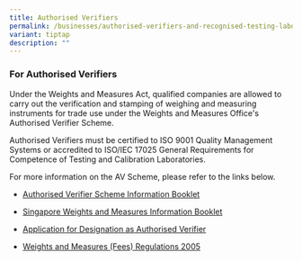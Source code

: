 ```yaml
---
title: Authorised Verifiers
permalink: /businesses/authorised-verifiers-and-recognised-testing-laboratories/
variant: tiptap
description: ""
---
```

<h3>For Authorised Verifiers</h3>
<p>Under the Weights and Measures Act, qualified companies are allowed to
carry out the verification and stamping of weighing and measuring instruments
for trade use under the Weights and Measures Office's Authorised Verifier
Scheme.</p>
<p>Authorised Verifiers must be certified to ISO 9001 Quality Management
Systems or accredited to ISO/IEC 17025 General Requirements for Competence
of Testing and Calibration Laboratories.</p>
<p>For more information on the AV Scheme, please refer to the links below.</p>
<ul data-tight="true" class="tight">
<li>
<p><a href="/files/businesses/av_scheme_info_booklet.pdf" rel="noopener nofollow" target="_blank">Authorised Verifier Scheme Information Booklet</a>
</p>
</li>
<li>
<p><a href="/files/businesses/wmo_info_booklet.pdf" rel="noopener noreferrer nofollow" target="_blank">Singapore Weights and Measures Information Booklet</a>
</p>
</li>
<li>
<p><a href="/files/businesses/appln_for_designation_as_av.pdf" rel="noopener noreferrer nofollow" target="_blank">Application for Designation as Authorised Verifier</a>
</p>
</li>
<li>
<p><a href="https://sso.agc.gov.sg/SL/WMA1975-S847-2005?DocDate=20200430" rel="noopener noreferrer nofollow" target="_blank">Weights and Measures (Fees) Regulations 2005</a>
</p>
</li>
</ul>
<p></p>